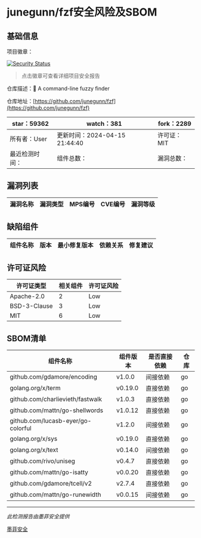 # junegunn/fzf安全风险及SBOM

## 基础信息

项目徽章：

[![Security Status](https://www.murphysec.com/platform3/v31/badge/1779939909610627073.svg)](https://www.murphysec.com/console/report/1738990667777638400/1779939909610627073)

> 点击徽章可查看详细项目安全报告

仓库描述：:cherry_blossom: A command-line fuzzy finder

仓库地址：[https://github.com/junegunn/fzf](https://github.com/junegunn/fzf)

| star：59362 | watch：381 | fork：2289 |
| ----------- | -------------- | ------------ |
| 所有者：User | 更新时间：2024-04-15 21:44:40 | 许可证：MIT |
| 最近检测时间： | 组件总数： | 漏洞总数： |




## 漏洞列表

| 漏洞名称 | 漏洞类型 | MPS编号 | CVE编号 | 漏洞等级 |
| ------- | ------ | ------- | ------ | ----- |





## 缺陷组件

| 组件名称 | 版本 | 最小修复版本 | 依赖关系 | 修复建议 |
| -------- | ---- | ------------ | -------- | -------- |





## 许可证风险

| 许可证类型 | 相关组件 | 许可证风险 |
| ---------- | -------- | ---------- |
|Apache-2.0|2|Low|
|BSD-3-Clause|3|Low|
|MIT|6|Low|




## SBOM清单

| 组件名称 | 组件版本 | 是否直接依赖 | 仓库 |
| -------- | -------- | ------------ | ---- |
|github.com/gdamore/encoding|v1.0.0|间接依赖|go|
|golang.org/x/term|v0.19.0|直接依赖|go|
|github.com/charlievieth/fastwalk|v1.0.3|直接依赖|go|
|github.com/mattn/go-shellwords|v1.0.12|直接依赖|go|
|github.com/lucasb-eyer/go-colorful|v1.2.0|间接依赖|go|
|golang.org/x/sys|v0.19.0|直接依赖|go|
|golang.org/x/text|v0.14.0|间接依赖|go|
|github.com/rivo/uniseg|v0.4.7|直接依赖|go|
|github.com/mattn/go-isatty|v0.0.20|直接依赖|go|
|github.com/gdamore/tcell/v2|v2.7.4|直接依赖|go|
|github.com/mattn/go-runewidth|v0.0.15|间接依赖|go|


------

*此检测报告由墨菲安全提供*

[墨菲安全](www.murphysec.com)